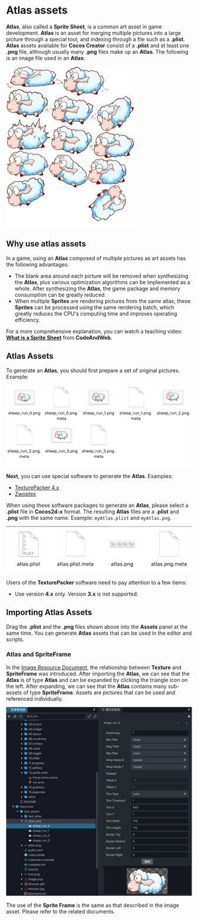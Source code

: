 # Atlas assets

__Atlas__, also called a __Sprite Sheet__, is a common art asset in game development. __Atlas__ is an asset for merging multiple pictures into a large picture through a special tool, and indexing through a file such as a **.plist**. __Atlas__ assets available for __Cocos Creator__ consist of a **.plist** and at least one **.png** file, although usually many **.png** files make up an __Atlas__. The following is an image file used in an __Atlas__:

![atlas sheep](atlas/sheep_atlas.png)

## Why use atlas assets

In a game, using an __Atlas__ composed of multiple pictures as art assets has the following advantages:

  - The blank area around each picture will be removed when synthesizing the __Atlas__, plus various optimization algorithms can be implemented as a whole. After synthesizing the __Atlas__, the game package and memory consumption can be greatly reduced.
  - When multiple __Sprites__ are rendering pictures from the same atlas, these __Sprites__ can be processed using the same rendering batch, which greatly reduces the CPU's computing time and improves operating efficiency.

For a more comprehensive explanation, you can watch a teaching video: [__What is a Sprite Sheet__](https://www.codeandweb.com/what-is-a-sprite-sheet) from __CodeAndWeb__.

## Atlas Assets

To generate an __Atlas__, you should first prepare a set of original pictures. Example:

![single sheep](atlas/single_sheep.png)

__Next__, you can use special software to generate the __Atlas__. Examples:

  - [TexturePacker 4.x](https://www.codeandweb.com/texturepacker)
  - [Zwoptex](https://zwopple.com/zwoptex/)

When using these software packages to generate an __Atlas__, please select a **.plist** file in **Cocos2d-x** format. The resulting __Atlas__ files are a **.plist** and **.png** with the same name. Example: `myAtlas.plist` and `myAtlas.png`.

![atlas files](atlas/atlas_files.png)

Users of the __TexturePacker__ software need to pay attention to a few items:
  - Use version __4.x__ only. Version __3.x__ is not supported.

## Importing Atlas Assets

Drag the **.plist** and the **.png** files shown above into the **Assets** panel at the same time. You can generate __Atlas__ assets that can be used in the editor and scripts.

### Atlas and SpriteFrame

In the [Image Resource Document](../ui-system/components/editor/sprite.md), the relationship between __Texture__ and __SpriteFrame__ was introduced. After importing the __Atlas__, we can see that the __Atlas__ is of type __Atlas__ and can be expanded by clicking the triangle icon on the left. After expanding, we can see that the __Atlas__ contains many sub-assets of type __SpriteFrame__. Assets are pictures that can be used and referenced individually.

![sprite frame](atlas/spriteframes.png)

The use of the __Sprite Frame__ is the same as that described in the image asset. Please refer to the related documents.

<!-- ## 碎图转图集

在项目原型阶段或生产初期，美术资源的内容和结构变化都会比较频繁，我们通常会直接使用碎图（也就是多个单独的图片）来搭建场景和制作 UI。为了优化性能和节约包体，需要将碎图合并成图集。 -->

